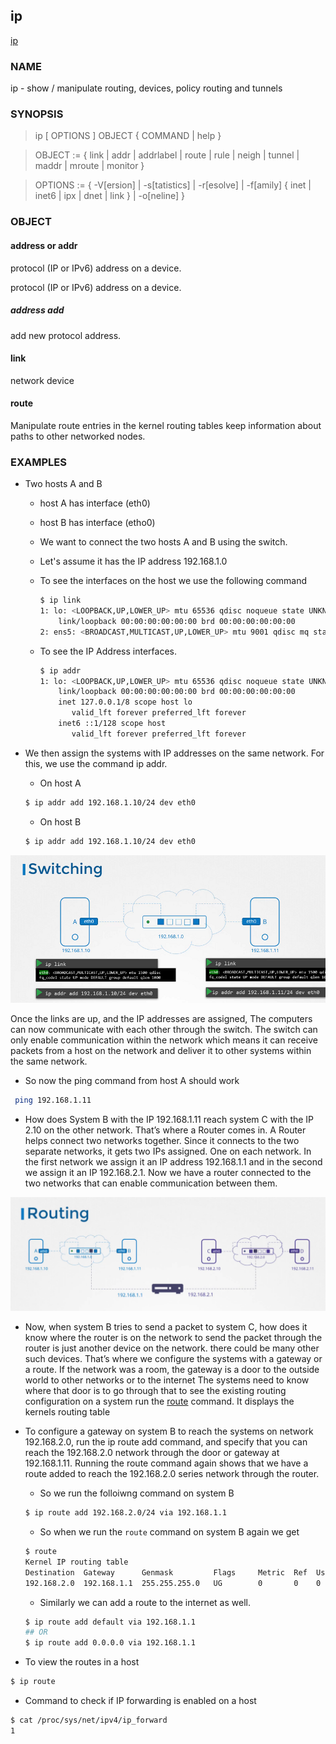 ## ip

[ip](https://linux.die.net/man/8/ip)

### NAME

ip - show / manipulate routing, devices, policy routing and tunnels


### SYNOPSIS

> ip [ OPTIONS ] OBJECT { COMMAND | help }

> OBJECT := { link | addr | addrlabel | route | rule | neigh | tunnel | maddr | mroute | monitor }

> OPTIONS := { -V[ersion] | -s[tatistics] | -r[esolve] | -f[amily] { inet | inet6 | ipx | dnet | link } | -o[neline] }

### OBJECT



#### address or addr

protocol (IP or IPv6) address on a device.

protocol (IP or IPv6) address on a device.
  
##### address add

add new protocol address.
      
#### link

network device

#### route 

Manipulate route entries in the kernel routing tables keep information about paths to other networked nodes.
 
  


### EXAMPLES

- Two hosts A and B
  - host A has interface (eth0) 
  - host B has interface (etho0)
  - We want to connect the two hosts A and B using the switch.
  - Let's assume it has the IP address 192.168.1.0
    
  - To see the interfaces on the host we use the following command
    ```bash
    $ ip link
    1: lo: <LOOPBACK,UP,LOWER_UP> mtu 65536 qdisc noqueue state UNKNOWN mode DEFAULT group default qlen 1000
        link/loopback 00:00:00:00:00:00 brd 00:00:00:00:00:00
    2: ens5: <BROADCAST,MULTICAST,UP,LOWER_UP> mtu 9001 qdisc mq state UP mode DEFAULT group default qlen 1000
    ```

  - To see the IP Address interfaces.
    ```bash
    $ ip addr 
    1: lo: <LOOPBACK,UP,LOWER_UP> mtu 65536 qdisc noqueue state UNKNOWN group default qlen 1000
        link/loopback 00:00:00:00:00:00 brd 00:00:00:00:00:00
        inet 127.0.0.1/8 scope host lo
           valid_lft forever preferred_lft forever
        inet6 ::1/128 scope host 
           valid_lft forever preferred_lft forever
    ```

 - We then assign the systems with IP addresses on the same network. 
   For this, we use the command ip addr. 
   - On host A
   ```bash
   $ ip addr add 192.168.1.10/24 dev eth0
   ```
   - On host B
   ```bash
   $ ip addr add 192.168.1.10/24 dev eth0
   ```
 
![](../../images/linux-commands/ip/net14.PNG)   
   
   Once the links are up, and the IP addresses are assigned,
   The computers can now communicate with each other through the switch. 
   The switch can only enable communication within the network which means 
   it can receive packets from a host on the network and deliver it to other
   systems within the same network.
   - So now the ping command from host A should work
   ```bash
    ping 192.168.1.11
   ```

- How does System B with the IP 192.168.1.11 reach system C with the IP 2.10 on the
  other network. That’s where a Router comes in. A Router helps connect two networks together. 
  Since it connects to the two separate networks, it gets two IPs assigned. One on each network. 
  In the first network we assign it an IP address 192.168.1.1 and in the second we assign it an 
  IP 192.168.2.1. Now we have a router connected to the two networks that can enable communication 
  between them.
  
![](../../images/linux-commands/ip/net15.PNG)  

- Now, when system B tries to send a packet to system C, how does it know where the router is on the network
  to send the packet through the router is just another device on the network.
  there could be many other such devices. That’s where we configure the systems with a gateway or a route.
  If the network was a room, the gateway is a door to the outside world to other networks or to the internet
  The systems need to know where that door is to go through that to see the existing routing configuration
  on a system run the [route](../route/route.md) command. It displays the kernels routing table

- To configure a gateway on system B to reach the systems on network 192.168.2.0, 
  run the ip route add command, and specify that you can reach the
  192.168.2.0 network through the door or gateway at 192.168.1.11. Running the route
  command again shows that we have a route added to reach the 192.168.2.0 series network through the
  router. 
  - So we run the folloiwng command on system B
  ```bash
  $ ip route add 192.168.2.0/24 via 192.168.1.1
  ```
  - So when we run the `route` command on system B again we get
  ```bash
  $ route
  Kernel IP routing table
  Destination  Gateway      Genmask         Flags     Metric  Ref  Use   Iface
  192.168.2.0  192.168.1.1  255.255.255.0   UG        0       0    0     eth0   
  ```
  - Similarly we can add a route to the internet as well.
  ```bash
  $ ip route add default via 192.168.1.1  
  ## OR 
  $ ip route add 0.0.0.0 via 192.168.1.1  
  ```
  
- To view the routes in a host

```bash
$ ip route

```

- Command to check if IP forwarding is enabled on a host

```bash
$ cat /proc/sys/net/ipv4/ip_forward
1
```